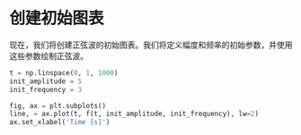 # 创建初始图表

现在，我们将创建正弦波的初始图表。我们将定义幅度和频率的初始参数，并使用这些参数绘制正弦波。

```python
t = np.linspace(0, 1, 1000)
init_amplitude = 5
init_frequency = 3

fig, ax = plt.subplots()
line, = ax.plot(t, f(t, init_amplitude, init_frequency), lw=2)
ax.set_xlabel('Time [s]')
```
